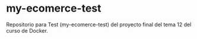 # my-ecomerce-test
Repositorio para Test (my-ecomerce-test) del proyecto final del tema 12 del curso de Docker.
